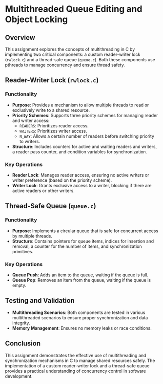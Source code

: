 # Multithreaded Queue Editing and Object Locking

## Overview

This assignment explores the concepts of multithreading in C by implementing two critical components: a custom reader-writer lock (`rwlock.c`) and a thread-safe queue (`queue.c`). Both these components use pthreads to manage concurrency and ensure thread safety.

## Reader-Writer Lock (`rwlock.c`)

### Functionality

- **Purpose**: Provides a mechanism to allow multiple threads to read or exclusively write to a shared resource.
- **Priority Schemes**: Supports three priority schemes for managing reader and writer access:
  - `READERS`: Prioritizes reader access.
  - `WRITERS`: Prioritizes writer access.
  - `N_WAY`: Allows a certain number of readers before switching priority to writers.
- **Structure**: Includes counters for active and waiting readers and writers, a reader pass counter, and condition variables for synchronization.

### Key Operations

- **Reader Lock**: Manages reader access, ensuring no active writers or writer preference (based on the priority scheme).
- **Writer Lock**: Grants exclusive access to a writer, blocking if there are active readers or other writers.

## Thread-Safe Queue (`queue.c`)

### Functionality

- **Purpose**: Implements a circular queue that is safe for concurrent access by multiple threads.
- **Structure**: Contains pointers for queue items, indices for insertion and removal, a counter for the number of items, and synchronization primitives.

### Key Operations

- **Queue Push**: Adds an item to the queue, waiting if the queue is full.
- **Queue Pop**: Removes an item from the queue, waiting if the queue is empty.

## Testing and Validation

- **Multithreading Scenarios**: Both components are tested in various multithreaded scenarios to ensure proper synchronization and data integrity.
- **Memory Management**: Ensures no memory leaks or race conditions.

## Conclusion

This assignment demonstrates the effective use of multithreading and synchronization mechanisms in C to manage shared resources safely. The implementation of a custom reader-writer lock and a thread-safe queue provides a practical understanding of concurrency control in software development.

